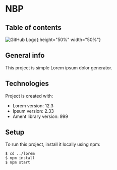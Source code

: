 # NBP
## Table of contents
![GitHub Logo](https://i.ibb.co/wLCT8h6/z.png){:height="50%" width="50%"}

## General info
This project is simple Lorem ipsum dolor generator.
	
## Technologies
Project is created with:
* Lorem version: 12.3
* Ipsum version: 2.33
* Ament library version: 999
	
## Setup
To run this project, install it locally using npm:

```
$ cd ../lorem
$ npm install
$ npm start
```
